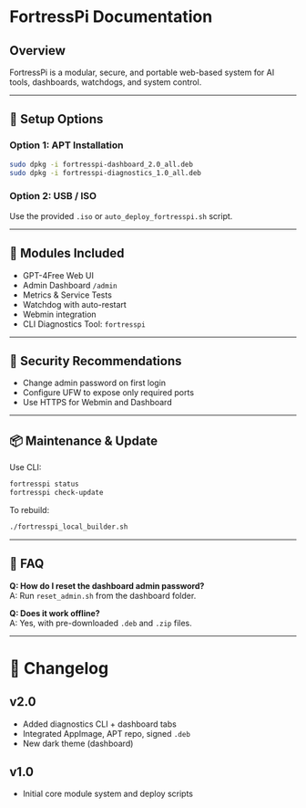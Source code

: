 # FortressPi Documentation

## Overview
FortressPi is a modular, secure, and portable web-based system for AI tools, dashboards, watchdogs, and system control.

---

## 🚀 Setup Options

### Option 1: APT Installation
```bash
sudo dpkg -i fortresspi-dashboard_2.0_all.deb
sudo dpkg -i fortresspi-diagnostics_1.0_all.deb
```

### Option 2: USB / ISO
Use the provided `.iso` or `auto_deploy_fortresspi.sh` script.

---

## 🔧 Modules Included
- GPT-4Free Web UI
- Admin Dashboard `/admin`
- Metrics & Service Tests
- Watchdog with auto-restart
- Webmin integration
- CLI Diagnostics Tool: `fortresspi`

---

## 🔐 Security Recommendations
- Change admin password on first login
- Configure UFW to expose only required ports
- Use HTTPS for Webmin and Dashboard

---

## 📦 Maintenance & Update
Use CLI:
```bash
fortresspi status
fortresspi check-update
```

To rebuild:
```bash
./fortresspi_local_builder.sh
```

---

## 🧠 FAQ

**Q: How do I reset the dashboard admin password?**  
A: Run `reset_admin.sh` from the dashboard folder.

**Q: Does it work offline?**  
A: Yes, with pre-downloaded `.deb` and `.zip` files.

---

# 📜 Changelog

## v2.0
- Added diagnostics CLI + dashboard tabs
- Integrated AppImage, APT repo, signed `.deb`
- New dark theme (dashboard)

## v1.0
- Initial core module system and deploy scripts
